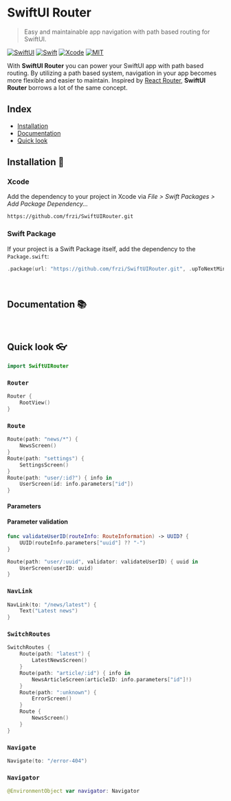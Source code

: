 SwiftUI Router
==============
> Easy and maintainable app navigation with path based routing for SwiftUI.

[![SwiftUI](https://img.shields.io/badge/SwiftUI-orange.svg)](https://developer.apple.com/xcode/swiftui)
[![Swift](https://img.shields.io/badge/Swift-5.3-orange.svg)](https://swift.org)
[![Xcode](https://img.shields.io/badge/Xcode-12.4-blue.svg)](https://developer.apple.com/xcode)
[![MIT](https://img.shields.io/badge/license-MIT-black.svg)](https://opensource.org/licenses/MIT)

With **SwiftUI Router** you can power your SwiftUI app with path based routing. By utilizing a path based system, navigation in your app becomes more flexible and easier to maintain. Inspired by [React Router](https://github.com/ReactTraining/react-router), **SwiftUI Router** borrows a lot of the same concept.

## Index
* [Installation](#installation-🚀)
* [Documentation](#documentation-📚)
* [Quick look](#quick-look-👓)

## Installation 🚀
### Xcode
Add the dependency to your project in Xcode via *File > Swift Packages > Add Package Dependency...*
```
https://github.com/frzi/SwiftUIRouter.git
```
### Swift Package
If your project is a Swift Package itself, add the dependency to the `Package.swift`:
```swift
.package(url: "https://github.com/frzi/SwiftUIRouter.git", .upToNextMinor(from: "0.2.0"))
```

<br>

## Documentation 📚

<br>

## Quick look 👓
```swift
import SwiftUIRouter
```

### `Router`
```swift
Router {
	RootView()
}
```
### `Route`
```swift
Route(path: "news/*") {
	NewsScreen()
}
Route(path: "settings") {
	SettingsScreen()
}
Route(path: "user/:id?") { info in
	UserScreen(id: info.parameters["id"])
}
```
#### Parameters
#### Parameter validation
```swift
func validateUserID(routeInfo: RouteInformation) -> UUID? {
	UUID(routeInfo.parameters["uuid"] ?? "-")
}

Route(path: "user/:uuid", validator: validateUserID) { uuid in
	UserScreen(userID: uuid)
}
```

### `NavLink`
```swift
NavLink(to: "/news/latest") {
	Text("Latest news")
}
```

### `SwitchRoutes`
```swift
SwitchRoutes {
	Route(path: "latest") {
		LatestNewsScreen()
	}
	Route(path: "article/:id") { info in
		NewsArticleScreen(articleID: info.parameters["id"]!)
	}
	Route(path: ":unknown") {
		ErrorScreen()
	}
	Route {
		NewsScreen()
	}
}
```

### `Navigate`
```swift
Navigate(to: "/error-404")
```

### `Navigator`
```swift
@EnvironmentObject var navigator: Navigator
```